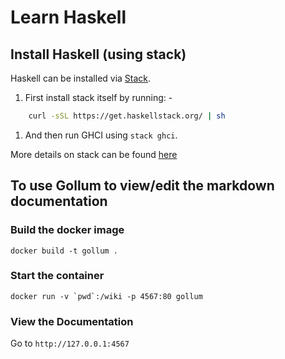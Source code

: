 Learn Haskell 
=============

## Install Haskell (using stack)

Haskell can be installed via [Stack](https://docs.haskellstack.org/en/stable/README/).

1. First install stack itself by running: -

```bash
    curl -sSL https://get.haskellstack.org/ | sh
```

1. And then run GHCI using `stack ghci`.

More details on stack can be found [here](Stack.md)

## To use Gollum to view/edit the markdown documentation

### Build the docker image

```
docker build -t gollum .
```

### Start the container

```
docker run -v `pwd`:/wiki -p 4567:80 gollum
```

### View the Documentation
Go to `http://127.0.0.1:4567`
